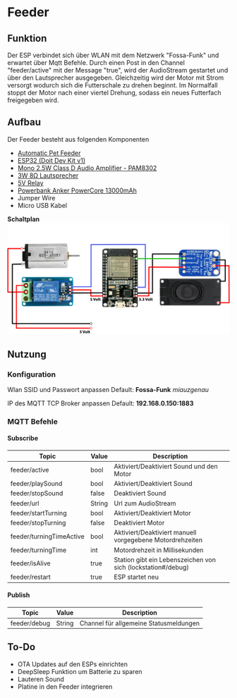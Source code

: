 # Feeder

## Funktion
Der ESP verbindet sich über WLAN mit dem Netzwerk "Fossa-Funk" und erwartet über Mqtt Befehle. Durch einen Post in den Channel "feeder/active" mit der Message "true", wird der AudioStream gestartet und über den Lautsprecher ausgegeben. Gleichzeitig wird der Motor mit Strom versorgt wodurch sich die Futterschale zu drehen beginnt. Im Normalfall stoppt der Motor nach einer viertel Drehung, sodass ein neues Futterfach freigegeben wird.

## Aufbau
Der Feeder besteht aus folgenden Komponenten
* [Automatic Pet Feeder](https://www.amazon.co.uk/Obistar-Automatic-Schedule-Personal-Programmable/dp/B01N9MSFNE)
* [ESP32 (Doit Dev Kit v1)](https://www.amazon.de/gp/product/B071JR9WS9/ref=oh_aui_detailpage_o03_s00?ie=UTF8&psc=1)
* [Mono 2.5W Class D Audio Amplifier - PAM8302](https://www.amazon.de/gp/product/B00PY2YSI4/ref=oh_aui_detailpage_o03_s00?ie=UTF8&psc=1)
* [3W 8Ω Lautsprecher](https://www.amazon.de/gp/product/B078WQBDK4/ref=oh_aui_detailpage_o04_s00?ie=UTF8&psc=1)
* [5V Relay](https://www.amazon.de/ARCELI-KY-019-Channel-Module-arduino/dp/B07BVXT1ZK/ref=sr_1_6?s=electronics&ie=UTF8&qid=1531147732&sr=1-6&keywords=relay+module)
* [Powerbank Anker PowerCore 13000mAh](https://www.amazon.co.uk/Anker-PowerCore-13000-Power-Bank/dp/B00Z9UY65G/ref=sr_1_5?s=electronics&ie=UTF8&qid=1531147676&sr=1-5&keywords=anker+power+bank)
* Jumper Wire
* Micro USB Kabel

**Schaltplan**
![alt text](schaltplan.png "Schaltplan Feeder")


## Nutzung

### Konfiguration
Wlan SSID und Passwort anpassen
Default: **Fossa-Funk** *miauzgenau*

IP des MQTT TCP Broker anpassen
Default: **192.168.0.150:1883**

### MQTT Befehle

#### Subscribe
| Topic               		| Value    | Description                                                   |
| ------------------------- | -------- | ------------------------------------------------------------- |
| feeder/active     		| bool     | Aktiviert/Deaktiviert Sound und den Motor |
| feeder/playSound    	 	| bool     | Aktiviert/Deaktiviert Sound |
| feeder/stopSound  	   	| false    | Deaktiviert Sound |
| feeder/url				| String   | Url zum AudioStream |
| feeder/startTurning  	  	| bool     | Aktiviert/Deaktiviert Motor |
| feeder/stopTurning  	  	| false    | Deaktiviert Motor |
| feeder/turningTimeActive	| bool	   | Aktiviert/Deaktiviert manuell vorgegebene Motordrehzeiten |
| feeder/turningTime  	 	| int 	   | Motordrehzeit in Millisekunden |
| feeder/isAlive      		| true     | Station gibt ein Lebenszeichen von sich (lockstation#/debug) |
| feeder/restart      		| true     | ESP startet neu |

#### Publish
| Topic                 	| Value    | Description                                                   |
| ------------------------- | -------- | ------------------------------------------------------------- |
| feeder/debug          	| String   | Channel für allgemeine Statusmeldungen |

## To-Do
* OTA Updates auf den ESPs einrichten
* DeepSleep Funktion um Batterie zu sparen
* Lauteren Sound
* Platine in den Feeder integrieren